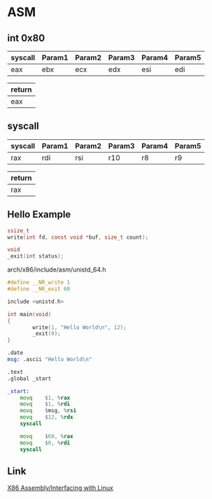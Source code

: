 # ASM

## int 0x80

syscall | Param1 | Param2 | Param3 | Param4 | Param5
--------|--------|--------|--------|--------|-------
eax     | ebx    | ecx    | edx    | esi    | edi

| return |
|--------|
| eax    |

## syscall

syscall | Param1 | Param2 | Param3 | Param4 | Param5
--------|--------|--------|--------|--------|-------
rax     | rdi    | rsi    | r10    | r8     | r9

| return |
|--------|
| rax    |

## Hello Example
```C
ssize_t
write(int fd, const void *buf, size_t count);

void
_exit(int status);
```

arch/x86/include/asm/unistd_64.h
```C
#define __NR_write 1
#define __NR_exit 60
```

```C
include <unistd.h>

int main(void)
{
        write(1, "Hello World\n", 12);
        _exit(0);
}
```

```asm
.date
msg: .ascii "Hello World\n"

.text
.global _start

_start:
    movq    $1, %rax
    movq    $1, %rdi
    movq    $msg, %rsi
    movq    $12, %rdx
    syscall

    movq    $60, %rax
    movq    $0, %rdi
    syscall
```

## Link
[X86 Assembly/Interfacing with Linux](https://en.wikibooks.org/wiki/X86_Assembly/Interfacing_with_Linux)
